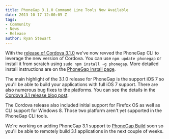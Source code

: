 ```yaml
---
title: PhoneGap 3.1.0 Command Line Tools Now Available
date: 2013-10-17 12:00:05 Z
tags:
- Community
- News
- Release
author: Ryan Stewart
---
```


With the [release of Cordova 3.1.0](http://cordova.apache.org/blog/releases/2013/10/02/cordova-31.html) we've now revved the PhoneGap CLI to leverage the new version of Cordova. You can use `npm update phonegap` or install it from scratch using `sudo npm install -g phonegap`. More detailed install instructions are on the [PhoneGap Install page](http://phonegap.com/install/).

The main highlight of the 3.1.0 release for PhoneGap is the support iOS 7 so you'll be able to build your applications with full iOS 7 support. There are also numerous bug fixes to the platforms. You can see the details in the [Cordova 3.1 release blog post](http://cordova.apache.org/blog/releases/2013/10/02/cordova-31.html).

The Cordova release also included initial support for Firefox OS as well as CLI support for Windows 8. Those two platform aren't yet supported in the PhoneGap CLI tools.

We're working on adding PhoneGap 3.1 support to [PhoneGap Build](http://build.phonegap.com) soon so you'll be able to remotely build 3.1 applications in the next couple of weeks.
